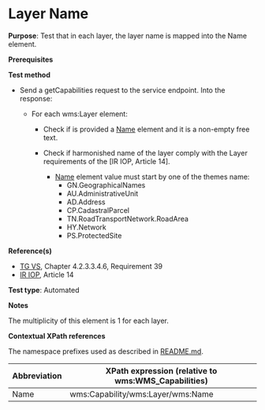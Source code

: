 # Layer Name

**Purpose**: Test that in each layer, the layer name is mapped into the Name element.

**Prerequisites**

**Test method**

* Send a getCapabilities request to the service endpoint. Into the response:

  * For each wms:Layer element:

    * Check if is provided a [Name](#name) element and it is a non-empty free text.

    * Check if harmonished name of the layer comply with the Layer requirements of the [IR IOP, Article 14]. 
      * [Name](#name) element value must start by one of the themes name:
        * GN.GeographicalNames
        * AU.AdministrativeUnit
        * AD.Address
        * CP.CadastralParcel
        * TN.RoadTransportNetwork.RoadArea
        * HY.Network
        * PS.ProtectedSite



**Reference(s)**
* [TG VS](./README.md#ref_TG_VS), Chapter 4.2.3.3.4.6, Requirement 39
* [IR IOP](./README.md#ref_IR_IOP), Article 14

**Test type**: Automated

**Notes**

The multiplicity of this element is 1 for each layer.

**Contextual XPath references**

The namespace prefixes used as described in [README.md](./README.md#namespaces).

Abbreviation                                               |  XPath expression (relative to wms:WMS_Capabilities)
---------------------------------------------------------- | -------------------------------------------------------------------------
Name <a name="name"></a> | wms:Capability/wms:Layer/wms:Name
